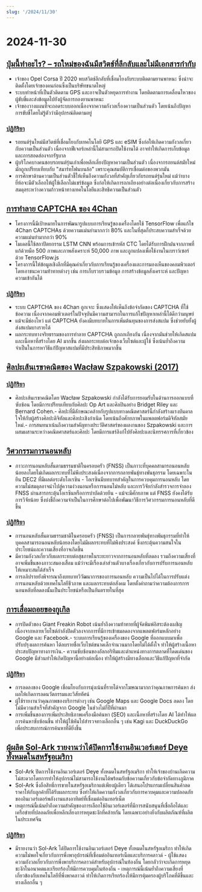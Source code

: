 ```yaml
---
slug: '/2024/11/30'
---
```


# 2024-11-30

## [ปุ่มนี้ทำอะไร? – รถใหม่ของฉันมีสวิตช์ที่ลึกลับและไม่มีเอกสารกำกับ](https://blog.koenvh.nl/what-does-this-button-do-cm42u2oi7000a09l42f54g2pr)

- เจ้าของ Opel Corsa ปี 2020 พบสวิตช์ลึกลับที่เชื่อมโยงกับระบบติดตามยานพาหนะ ซึ่งน่าจะติดตั้งโดยเจ้าของคนก่อนซึ่งเป็นบริษัทขนาดใหญ่
- ระบบทำหน้าที่เป็นตัวติดตาม GPS และอาจเป็นตัวหยุดการทำงาน โดยติดตามการเคลื่อนไหวของผู้ขับขี่และส่งข้อมูลไปยังผู้จัดการกองยานพาหนะ
- เจ้าของวางแผนที่จะถอดระบบออกเนื่องจากความกังวลเรื่องความเป็นส่วนตัว โดยเน้นถึงปัญหาการขับขี่โดยไม่รู้ตัวว่ามีอุปกรณ์ติดตามอยู่

### [ปฏิกิริยา](https://news.ycombinator.com/item?id=42276620)

- รถยนต์รุ่นใหม่มีสวิตช์ที่เชื่อมโยงกับเทคโนโลยี GPS และ eSIM ซึ่งก่อให้เกิดความกังวลเกี่ยวกับความเป็นส่วนตัว เนื่องจากฟีเจอร์เหล่านี้ไม่สามารถปิดใช้งานได้ อาจทำให้เกิดการเก็บข้อมูลและการสอดส่องจากรัฐบาล
- ผู้บริโภคบางคนชอบรถยนต์รุ่นเก่าเพื่อหลีกเลี่ยงปัญหาความเป็นส่วนตัว เนื่องจากรถยนต์สมัยใหม่มักถูกเปรียบเทียบกับ "สมาร์ทโฟนบนล้อ" เพราะคุณสมบัติการเชื่อมต่อของพวกมัน
- การศึกษาด้านความเป็นส่วนตัวชี้ให้เห็นถึงความกังวลที่สำคัญเกี่ยวกับรถยนต์รุ่นใหม่ แม้ว่าบางยี่ห้อจะมีตัวเลือกให้ผู้ใช้เลือกไม่แชร์ข้อมูล ซึ่งก่อให้เกิดการถกเถียงอย่างต่อเนื่องเกี่ยวกับการสร้างสมดุลระหว่างความก้าวหน้าทางเทคโนโลยีและสิทธิความเป็นส่วนตัว

## [การทำลาย CAPTCHA ของ 4Chan](https://www.nullpt.rs/breaking-the-4chan-captcha)

- โครงการนี้มีเป้าหมายในการพัฒนารูปแบบการเรียนรู้ของเครื่องโดยใช้ TensorFlow เพื่อแก้ไข 4Chan CAPTCHAs ด้วยความแม่นยำมากกว่า 80% และในที่สุดก็ประสบความสำเร็จด้วยความแม่นยำมากกว่า 90%
- โมเดลนี้ใช้สถาปัตยกรรม LSTM CNN พร้อมการเข้ารหัส CTC โดยได้รับการฝึกฝนจากภาพที่แก้ด้วยมือ 500 ภาพและภาพสังเคราะห์ 50,000 ภาพ และถูกแปลงเพื่อใช้งานในเบราว์เซอร์ด้วย TensorFlow.js
- โครงการนี้ให้ข้อมูลเชิงลึกที่มีคุณค่าเกี่ยวกับการเรียนรู้ของเครื่องและการมองเห็นของคอมพิวเตอร์ โดยเอาชนะความท้าทายต่างๆ เช่น การเก็บรวบรวมข้อมูล การสร้างข้อมูลสังเคราะห์ และปัญหาความเข้ากันได้

### [ปฏิกิริยา](https://news.ycombinator.com/item?id=42276865)

- ระบบ CAPTCHA ของ 4Chan ถูกเจาะ ซึ่งแสดงให้เห็นถึงข้อจำกัดของ CAPTCHA ที่ใช้ข้อความ เนื่องจากคอมพิวเตอร์ในปัจจุบันมีความสามารถในการแก้ไขปัญหาเหล่านี้ได้ดีกว่ามนุษย์
- แม้จะมีช่องโหว่ แต่ CAPTCHA ยังคงมีบทบาทในการเพิ่มต้นทุนของการส่งสแปม ซึ่งช่วยยับยั้งผู้ส่งสแปมบางรายได้
- ผลกระทบทางจริยธรรมของการทำลาย CAPTCHA ถูกถกเถียงกัน เนื่องจากมันช่วยให้เกิดสแปมและเนื้อหาที่สร้างโดย AI มากขึ้น ส่งผลกระทบต่อเจ้าของเว็บไซต์และผู้ใช้ ซึ่งเน้นย้ำถึงความจำเป็นในการหาวิธีแก้ปัญหาสแปมที่มีประสิทธิภาพมากขึ้น

## [ศิลปะเส้นเรขาคณิตของ Wacław Szpakowski (2017)](https://www.theparisreview.org/blog/2017/02/15/rhythmical-lines/)

### [ปฏิกิริยา](https://news.ycombinator.com/item?id=42277850)

- ศิลปะเส้นเรขาคณิตโดย Wacław Szpakowski กำลังได้รับการยอมรับในด้านการออกแบบที่ซับซ้อน โดยมีการเปรียบเทียบกับศิลปะ Op Art และศิลปินอย่าง Bridget Riley และ Bernard Cohen.- ศิลปะที่มีลักษณะคล้ายกับรูปแบบทางคณิตศาสตร์นี้กำลังสร้างแรงบันดาลใจให้กับผู้สร้างศิลปะดิจิทัลและศิลปะเชิงกำเนิด โดยเน้นถึงศักยภาพในแพลตฟอร์มดิจิทัลสมัยใหม่.- การสนทนาเน้นถึงความสำคัญทางประวัติศาสตร์ของผลงานของ Szpakowski และการผสมผสานระหว่างคณิตศาสตร์และศิลปะ โดยมีการแชร์ลิงก์ไปยังศิลปะและนิทรรศการที่เกี่ยวข้อง

## [วิศวกรรมการนอนหลับ](https://minjunes.ai/posts/sleep/index.html)

- ภาวะการนอนหลับสั้นตามธรรมชาติในครอบครัว (FNSS) เป็นภาวะที่บุคคลสามารถนอนหลับน้อยลงโดยไม่เกิดผลกระทบที่ไม่พึงประสงค์เนื่องจากการกลายพันธุ์ทางพันธุกรรม โดยเฉพาะในยีน DEC2 ที่มีผลต่อระดับโอเรซิน - โอเรซินมีบทบาทสำคัญในการควบคุมการนอนหลับ โดยความไม่สมดุลอาจนำไปสู่ความง่วงนอนหรือการนอนไม่หลับ และการวิจัยกำลังสำรวจการจำลอง FNSS ผ่านสารกระตุ้นโอเรซินหรือการบำบัดด้วยยีน - แม้จะมีศักยภาพ แต่ FNSS ยังคงได้รับการวิจัยน้อย ซึ่งบ่งชี้ถึงความจำเป็นในการศึกษาต่อไปเพื่อพัฒนาวิธีการวิศวกรรมการนอนหลับที่ดีขึ้น

### [ปฏิกิริยา](https://news.ycombinator.com/item?id=42279454)

- การนอนหลับสั้นตามธรรมชาติในครอบครัว (FNSS) เป็นการกลายพันธุ์ทางพันธุกรรมที่ทำให้บุคคลสามารถนอนหลับน้อยลงโดยไม่มีผลกระทบที่ไม่พึงประสงค์ ซึ่งกระตุ้นความสนใจในประโยชน์และความเสี่ยงที่อาจเกิดขึ้น
- มีความกังวลเกี่ยวกับผลกระทบต่อสุขภาพในระยะยาวจากการนอนหลับที่ลดลง รวมถึงความเสี่ยงที่อาจเพิ่มขึ้นของภาวะสมองเสื่อม แม้ว่าจะมีเรื่องเล่าส่วนตัวบางเรื่องเกี่ยวกับการปรับการนอนหลับให้เหมาะสมได้สำเร็จ
- การอภิปรายยังพิจารณาถึงบทบาทวิวัฒนาการของการนอนหลับ ความเป็นไปได้ในการปรับแต่งการนอนหลับด้วยเทคโนโลยีชีวภาพ และผลกระทบต่อสังคม โดยตั้งคำถามว่าความต้องการการนอนหลับที่ลดลงนั้นเป็นประโยชน์หรือเป็นอันตรายในที่สุด

## [การเสื่อมถอยของกูเกิล](https://www.baldurbjarnason.com/2024/the-deterioration-of-google/)

- การปิดตัวของ Giant Freakin Robot เน้นย้ำถึงความท้าทายที่ผู้จัดพิมพ์อิสระต้องเผชิญ เนื่องจากหลายเว็บไซต์กำลังปิดตัวลงจากการที่มีการเข้าชมลดลงจากแพลตฟอร์มหลักอย่าง Google และ Facebook.- ระบบการเรียนรู้ของเครื่องของ Google ที่ออกแบบมาเพื่อปรับปรุงผลการค้นหา ได้ลบรายชื่อเว็บไซต์ขนาดเล็กจำนวนมากโดยไม่ได้ตั้งใจ ทำให้ผู้สร้างเนื้อหาประสบปัญหาทางการเงิน.- ความซับซ้อนของอัลกอริทึมและตำแหน่งทางการตลาดที่โดดเด่นของ Google มีส่วนทำให้เกิดปัญหานี้อย่างต่อเนื่อง ทำให้ผู้สร้างมีทางเลือกและวิธีแก้ปัญหาที่จำกัด

### [ปฏิกิริยา](https://news.ycombinator.com/item?id=42277673)

- การลดลงของ Google เชื่อมโยงกับการมุ่งเน้นที่รายได้จากโฆษณามากกว่าคุณภาพการค้นหา ส่งผลให้เกิดการลดนวัตกรรมและวิสัยทัศน์
- ผู้ใช้รายงานว่าคุณภาพของบริการต่างๆ เช่น Google Maps และ Google Docs ลดลง โดยไม่มีความสำเร็จที่สำคัญจาก Google ในช่วงไม่กี่ปีที่ผ่านมา
- การเพิ่มขึ้นของการเพิ่มประสิทธิภาพเครื่องมือค้นหา (SEO) และเนื้อหาที่สร้างโดย AI ได้ทำให้ผลการค้นหาซับซ้อนขึ้น ทำให้ผู้ใช้หันไปสำรวจทางเลือกอื่น ๆ เช่น Kagi และ DuckDuckGo เพื่อประสบการณ์การค้นหาที่ดียิ่งขึ้น

## [ผู้ผลิต Sol-Ark รายงานว่าได้ปิดการใช้งานอินเวอร์เตอร์ Deye ทั้งหมดในสหรัฐอเมริกา](https://solarboi.com/2024/11/17/sol-ark-oem-disables-all-deye-inverters-in-the-us/)

- Sol-Ark ปิดการใช้งานอินเวอร์เตอร์ Deye ทั้งหมดในสหรัฐอเมริกา ทำให้เจ้าของบ้านเกิดความไม่สะดวกโดยการทำให้อุปกรณ์ไม่สามารถใช้งานได้พร้อมกับข้อความเกี่ยวกับข้อจำกัดทางภูมิภาค
- Sol-Ark ซึ่งถือสิทธิ์การขายในสหรัฐอเมริกาแต่เพียงผู้เดียว ได้เสนอโปรแกรมเปลี่ยนสินค้าลดราคาให้กับลูกค้าที่ได้รับผลกระทบ ซึ่งทำให้เกิดความกังวลเกี่ยวกับการควบคุมและความปลอดภัยของอินเวอร์เตอร์พลังงานแสงอาทิตย์ที่เชื่อมต่ออินเทอร์เน็ต
- เหตุการณ์นี้เน้นย้ำถึงความสำคัญของการเลือกใช้อินเวอร์เตอร์ที่มีการสนับสนุนที่เชื่อถือได้และเครือข่ายที่ปลอดภัยเพื่อหลีกเลี่ยงการหยุดชะงักที่คล้ายกัน โดยเฉพาะอย่างยิ่งกับผลิตภัณฑ์ที่ผลิตในประเทศจีน

### [ปฏิกิริยา](https://news.ycombinator.com/item?id=42279010)

- มีรายงานว่า Sol-Ark ได้ปิดการใช้งานอินเวอร์เตอร์ Deye ทั้งหมดในสหรัฐอเมริกา ทำให้เกิดความไม่พอใจเกี่ยวกับการพึ่งพาอุปกรณ์ที่เชื่อมต่ออินเทอร์เน็ตและบริการคลาวด์ - ผู้ใช้แสดงความกังวลเกี่ยวกับการพึ่งพาบริการคลาวด์สำหรับอุปกรณ์ในท้องถิ่น โดยกลัวว่าจะเกิดการหยุดชะงักในอนาคตและเรียกร้องให้มีการควบคุมในท้องถิ่น - เหตุการณ์นี้เน้นย้ำถึงความเสี่ยงที่เกี่ยวข้องกับเทคโนโลยีที่พึ่งพาคลาวด์ ทำให้เกิดการเรียกร้องให้มีการคุ้มครองผู้บริโภคที่ดีขึ้นและทางเลือกอื่น ๆ

<head>
  <meta property="og:title" content="ปุ่มนี้ทำอะไร? – รถใหม่ของฉันมีสวิตช์ที่ลึกลับและไม่มีเอกสารกำกับ" />
  <meta property="og:type" content="website" />
  <meta property="og:image" content="https://og.cho.sh/api/og/?title=%E0%B8%9B%E0%B8%B8%E0%B9%88%E0%B8%A1%E0%B8%99%E0%B8%B5%E0%B9%89%E0%B8%97%E0%B8%B3%E0%B8%AD%E0%B8%B0%E0%B9%84%E0%B8%A3%3F%20%E2%80%93%20%E0%B8%A3%E0%B8%96%E0%B9%83%E0%B8%AB%E0%B8%A1%E0%B9%88%E0%B8%82%E0%B8%AD%E0%B8%87%E0%B8%89%E0%B8%B1%E0%B8%99%E0%B8%A1%E0%B8%B5%E0%B8%AA%E0%B8%A7%E0%B8%B4%E0%B8%95%E0%B8%8A%E0%B9%8C%E0%B8%97%E0%B8%B5%E0%B9%88%E0%B8%A5%E0%B8%B6%E0%B8%81%E0%B8%A5%E0%B8%B1%E0%B8%9A%E0%B9%81%E0%B8%A5%E0%B8%B0%E0%B9%84%E0%B8%A1%E0%B9%88%E0%B8%A1%E0%B8%B5%E0%B9%80%E0%B8%AD%E0%B8%81%E0%B8%AA%E0%B8%B2%E0%B8%A3%E0%B8%81%E0%B8%B3%E0%B8%81%E0%B8%B1%E0%B8%9A&subheading=%E0%B8%A7%E0%B8%B1%E0%B8%99%E0%B9%80%E0%B8%AA%E0%B8%B2%E0%B8%A3%E0%B9%8C%E0%B8%97%E0%B8%B5%E0%B9%88%2030%20%E0%B8%9E%E0%B8%A4%E0%B8%A8%E0%B8%88%E0%B8%B4%E0%B8%81%E0%B8%B2%E0%B8%A2%E0%B8%99%202567%3A%20%E0%B8%AA%E0%B8%A3%E0%B8%B8%E0%B8%9B%E0%B8%82%E0%B9%88%E0%B8%B2%E0%B8%A7%E0%B9%81%E0%B8%AE%E0%B9%87%E0%B8%81%E0%B9%80%E0%B8%81%E0%B8%AD%E0%B8%A3%E0%B9%8C" />
</head>
